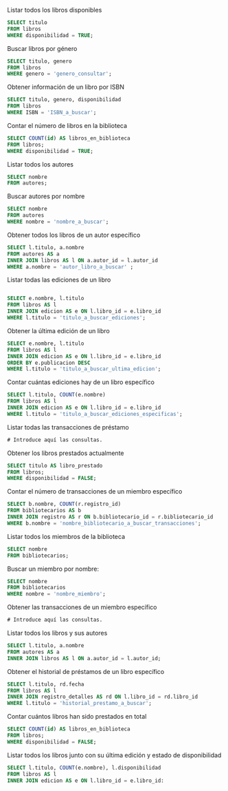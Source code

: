 Listar todos los libros disponibles
```sql
SELECT titulo
FROM libros
WHERE disponibilidad = TRUE;

```
Buscar libros por género
```sql
SELECT titulo, genero
FROM libros
WHERE genero = 'genero_consultar';
```
Obtener información de un libro por ISBN
```sql
SELECT titulo, genero, disponibilidad
FROM libros
WHERE ISBN = 'ISBN_a_buscar';
```
Contar el número de libros en la biblioteca
```sql
SELECT COUNT(id) AS libros_en_biblioteca
FROM libros;
WHERE disponibilidad = TRUE;
```
Listar todos los autores
```sql
SELECT nombre
FROM autores;
```
Buscar autores por nombre
```sql
SELECT nombre
FROM autores
WHERE nombre = 'nombre_a_buscar';
```
Obtener todos los libros de un autor específico
```sql
SELECT l.titulo, a.nombre
FROM autores AS a
INNER JOIN libros AS l ON a.autor_id = l.autor_id
WHERE a.nombre = 'autor_libro_a_buscar' ;
```
Listar todas las ediciones de un libro
```sql

SELECT e.nombre, l.titulo
FROM libros AS l
INNER JOIN edicion AS e ON l.libro_id = e.libro_id
WHERE l.titulo = 'titulo_a_buscar_ediciones';

```
Obtener la última edición de un libro
```sql
SELECT e.nombre, l.titulo
FROM libros AS l
INNER JOIN edicion AS e ON l.libro_id = e.libro_id
ORDER BY e.publicacion DESC
WHERE l.titulo = 'titulo_a_buscar_ultima_edicion';
```
Contar cuántas ediciones hay de un libro específico
```sql
SELECT l.titulo, COUNT(e.nombre)
FROM libros AS l
INNER JOIN edicion AS e ON l.libro_id = e.libro_id
WHERE l.titulo = 'titulo_a_buscar_ediciones_especificas';
```
Listar todas las transacciones de préstamo
```sql
# Introduce aquí las consultas.
```
Obtener los libros prestados actualmente
```sql
SELECT titulo AS libro_prestado
FROM libros;
WHERE disponibilidad = FALSE;
```
Contar el número de transacciones de un miembro específico
```sql
SELECT b.nombre, COUNT(r.registro_id)
FROM bibliotecarios AS b
INNER JOIN registro AS r ON b.bibliotecario_id = r.bibliotecario_id
WHERE b.nombre = 'nombre_bibliotecario_a_buscar_transacciones';
```
Listar todos los miembros de la biblioteca
```sql
SELECT nombre
FROM bibliotecarios;
```
Buscar un miembro por nombre:
```sql
SELECT nombre
FROM bibliotecarios
WHERE nombre = 'nombre_miembro';
```
Obtener las transacciones de un miembro específico
```sql
# Introduce aquí las consultas.
```
Listar todos los libros y sus autores
```sql
SELECT l.titulo, a.nombre
FROM autores AS a
INNER JOIN libros AS l ON a.autor_id = l.autor_id;
```
Obtener el historial de préstamos de un libro específico
```sql
SELECT l.titulo, rd.fecha
FROM libros AS l
INNER JOIN registro_detalles AS rd ON l.libro_id = rd.libro_id
WHERE l.titulo = 'historial_prestamo_a_buscar';
```
Contar cuántos libros han sido prestados en total
```sql
SELECT COUNT(id) AS libros_en_biblioteca
FROM libros;
WHERE disponibilidad = FALSE;
```
Listar todos los libros junto con su última edición y estado de disponibilidad
```sql
SELECT l.titulo, COUNT(e.nombre), l.disponibilidad
FROM libros AS l
INNER JOIN edicion AS e ON l.libro_id = e.libro_id:
```